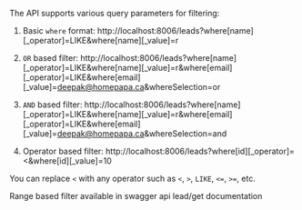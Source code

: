 The API supports various query parameters for filtering:

1. Basic `where` format:
http://localhost:8006/leads?where[name][_operator]=LIKE&where[name][_value]=r

2. `OR` based filter:
http://localhost:8006/leads?where[name][_operator]=LIKE&where[name][_value]=r&where[email][_operator]=LIKE&where[email][_value]=deepak@homepapa.ca&whereSelection=or

3. `AND` based filter:
http://localhost:8006/leads?where[name][_operator]=LIKE&where[name][_value]=r&where[email][_operator]=LIKE&where[email][_value]=deepak@homepapa.ca&whereSelection=and

4. Operator based filter:
http://localhost:8006/leads?where[id][_operator]=<&where[id][_value]=10

You can replace `<` with any operator such as `<`, `>`, `LIKE`, `<=`, `>=`, etc.

Range based filter available in swagger api lead/get documentation

